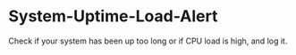 # System-Uptime-Load-Alert
Check if your system has been up too long or if CPU load is high, and log it.
